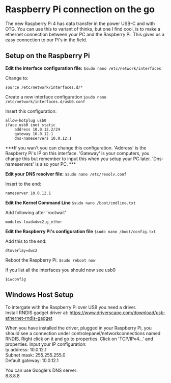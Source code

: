# Raspberry Pi connection on the go 
The new Raspberry Pi 4 has data transfer in the power USB-C and with OTG. You can use this to variant of thinks, but one I find cool, is to make a ethernet connection between your PC and the Raspberry Pi. This gives us a easy connection to our Pi's in the field.

## Setup on the Raspberry Pi
**Edit the interface configuration file:**
`
$sudo nano /etc/network/interfaces
`

Change to:
```
source /etc/network/interfaces.d/*
```

Create a new interface configuration 
`
$sudo nano /etc/network/interfaces.d/usb0.conf
`

Insert this configuration:
```
allow-hotplug usb0
iface usb0 inet static
    address 10.0.12.2/24
    gateway 10.0.12.1
    dns-nameservers 10.0.12.1
```
***If you wan't you can change this configuration. 'Address' is the Raspberry Pi's IP on this interface. 'Gateway' is your computers, you change this but remember to input this when you setup your PC later. 'Dns-nameservers' is also your PC. ***  

**Edit your DNS resolver file:**
`
$sudo nano /etc/resolv.conf
`

Insert to the end:
```
nameserver 10.0.12.1
```

**Edit the Kernel Command Line**
`
$sudo nano /boot/cmdline.txt
`

Add following after 'rootwait'
```
modules-load=dwc2,g_ether
```

**Edit the Raspberry Pi's configuration file**
`
$sudo nano /boot/config.txt
`

Add this to the end:
```
dtoverlay=dwc2
```

Reboot the Raspberry Pi. 
`
$sudo reboot now
`

If you list all the interfaces you should now see usb0
```
$iwconfig
```

## Windows Host Setup
To intergate with the Raspberry Pi over USB you need a driver.  
Install RNDIS gadget driver at: https://www.driverscape.com/download/usb-ethernet-rndis-gadget

When you have installed the driver, plugged in your Raspberry Pi, you should see a connection under controlepanel/networkconnections named RNDIS. Right click on it and go to properties. Click on 'TCP/IPv4...' and properties. Input your IP configuration:  
    Ip address: 10.0.12.1  
    Subnet mask: 255.255.255.0  
    Default gateway: 10.0.12.1  

You can use Google's DNS server:  
8.8.8.8

